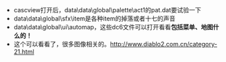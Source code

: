 - cascview打开后，data\data\global\palette\act1的pat.dat要试验一下
- data\data\global\sfx\item是各种item的掉落或者十七的声音
- data\data\global\ui\automap，这些dc6文件可以打开看看**包括菜单、地图什么的！**
- 这个可以看看了，很多图像相关的。http://www.diablo2.com.cn/category-21.html

